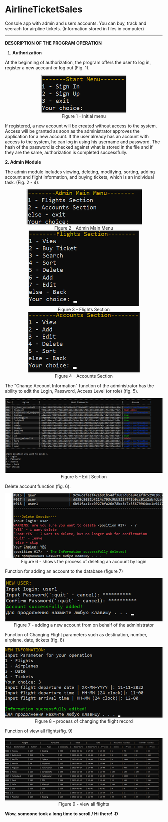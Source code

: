 # AirlineTicketSales
Console app with admin and users accounts. You can buy, track and seerach for airpline tickets. (Information stored in files in computer)

---

<b>DESCRIPTION OF THE PROGRAM OPERATION

1. Authorization</b>

At the beginning of authorization, the program offers the user to log in, register a new account or log out (Fig. 1).

<p align="center">
    <img
        src = "images/start_menu.png"
    >
    <br>
    Figure 1 - Initial menu
</p>

If registered, a new account will be created without access to the system. Access will be granted as soon as the administrator approves the application for a new account. If the user already has an account with access to the system, he can log in using his username and password. The hash of the password is checked against what is stored in the file and if they are the same, authorization is completed successfully.

<b>2. Admin Module</b>

The admin module includes viewing, deleting, modifying, sorting, adding account and flight information, and buying tickets, which is an individual task. (Fig. 2 - 4).


<p align="center">
    <img
        src = "images/admin_main_menu.png"
    >
    <br>
    Figure 2 - Admin Main Menu
    <br>
    <img 
        src = "images/flights_section_admin.png"
    >
    <br>
    Figure 3 - Flights Section
    <br>
    <img 
        src = "images/accounts_section_admin.png"
    >
    <br>
    Figure 4 - Accounts Section
    <br>
</p>

The "Change Account Information" function of the administrator has the ability to edit the Login, Password, Access Level (or role) (fig. 5).

<p align="center">
    <img
        src = "images/edit_account.png"
    >
    <br>
    Figure 5 - Edit Section
    <br>
</p>

Delete account function (fig. 6).

<p align="center">
    <img
        src = "images/delete_account_fuction.png"
    >
    <br>
    Figure 6 - shows the process of deleting an account by login
    <br>
</p>

Function for adding an account to the database (figure 7)

<p align="center">
    <img
        src = "images/add_account.png"
    >
    <br>
    Figure 7 - adding a new account from on behalf of the administrator
    <br>
</p>

Function of Changing Flight parameters such as destination, number, airplane, date, tickets (fig. 8)

<p align="center">
    <img
        src = "images/change_flight.png"
    >
    <br>
    Figure 8 - process of changing the flight record
    <br>
</p>

Function of view all flights(fig. 9) 

<p align="center">
    <img
        src = "images/view_flights.png"
    >
    <br>
    Figure 9 - view all flights
    <br>
</p>

<b>Wow, someone took a long time to scroll / Hi there! :D </b>